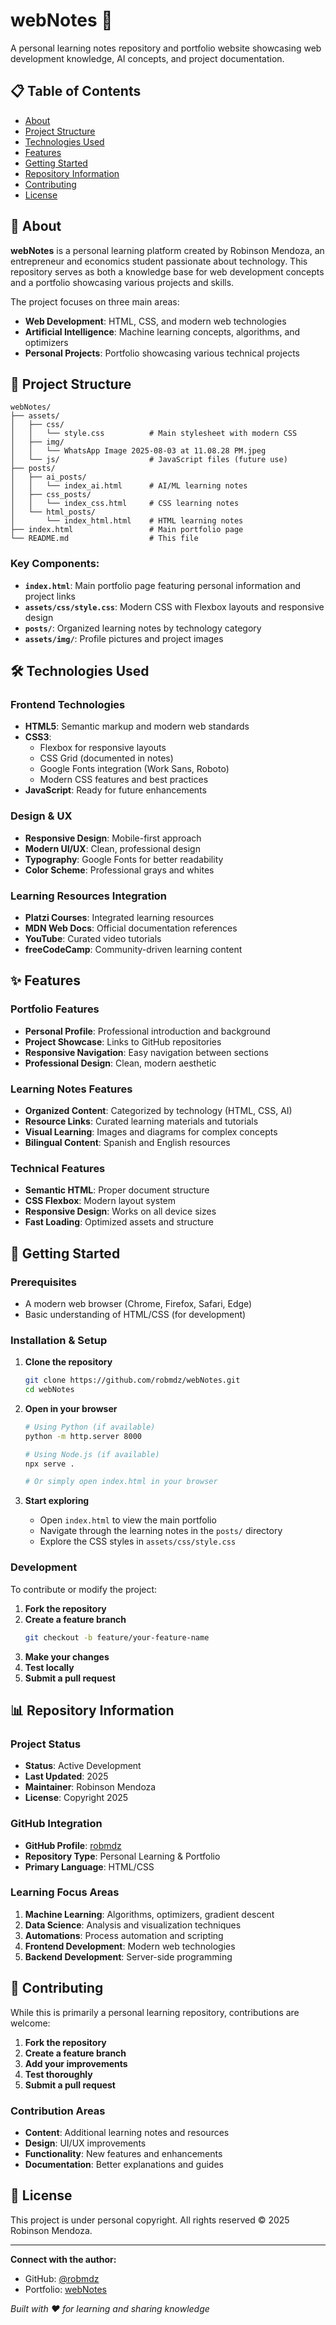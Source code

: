 # webNotes 📝

A personal learning notes repository and portfolio website showcasing web development knowledge, AI concepts, and project documentation.

## 📋 Table of Contents

- [About](#about)
- [Project Structure](#project-structure)
- [Technologies Used](#technologies-used)
- [Features](#features)
- [Getting Started](#getting-started)
- [Repository Information](#repository-information)
- [Contributing](#contributing)
- [License](#license)

## 🎯 About

**webNotes** is a personal learning platform created by Robinson Mendoza, an entrepreneur and economics student passionate about technology. This repository serves as both a knowledge base for web development concepts and a portfolio showcasing various projects and skills.

The project focuses on three main areas:
- **Web Development**: HTML, CSS, and modern web technologies
- **Artificial Intelligence**: Machine learning concepts, algorithms, and optimizers
- **Personal Projects**: Portfolio showcasing various technical projects

## 📁 Project Structure

```
webNotes/
├── assets/
│   ├── css/
│   │   └── style.css          # Main stylesheet with modern CSS
│   ├── img/
│   │   └── WhatsApp Image 2025-08-03 at 11.08.28 PM.jpeg
│   └── js/                    # JavaScript files (future use)
├── posts/
│   ├── ai_posts/
│   │   └── index_ai.html      # AI/ML learning notes
│   ├── css_posts/
│   │   └── index_css.html     # CSS learning notes
│   └── html_posts/
│       └── index_html.html    # HTML learning notes
├── index.html                 # Main portfolio page
└── README.md                  # This file
```

### Key Components:

- **`index.html`**: Main portfolio page featuring personal information and project links
- **`assets/css/style.css`**: Modern CSS with Flexbox layouts and responsive design
- **`posts/`**: Organized learning notes by technology category
- **`assets/img/`**: Profile pictures and project images

## 🛠️ Technologies Used

### Frontend Technologies
- **HTML5**: Semantic markup and modern web standards
- **CSS3**: 
  - Flexbox for responsive layouts
  - CSS Grid (documented in notes)
  - Google Fonts integration (Work Sans, Roboto)
  - Modern CSS features and best practices
- **JavaScript**: Ready for future enhancements

### Design & UX
- **Responsive Design**: Mobile-first approach
- **Modern UI/UX**: Clean, professional design
- **Typography**: Google Fonts for better readability
- **Color Scheme**: Professional grays and whites

### Learning Resources Integration
- **Platzi Courses**: Integrated learning resources
- **MDN Web Docs**: Official documentation references
- **YouTube**: Curated video tutorials
- **freeCodeCamp**: Community-driven learning content

## ✨ Features

### Portfolio Features
- **Personal Profile**: Professional introduction and background
- **Project Showcase**: Links to GitHub repositories
- **Responsive Navigation**: Easy navigation between sections
- **Professional Design**: Clean, modern aesthetic

### Learning Notes Features
- **Organized Content**: Categorized by technology (HTML, CSS, AI)
- **Resource Links**: Curated learning materials and tutorials
- **Visual Learning**: Images and diagrams for complex concepts
- **Bilingual Content**: Spanish and English resources

### Technical Features
- **Semantic HTML**: Proper document structure
- **CSS Flexbox**: Modern layout system
- **Responsive Design**: Works on all device sizes
- **Fast Loading**: Optimized assets and structure

## 🚀 Getting Started

### Prerequisites
- A modern web browser (Chrome, Firefox, Safari, Edge)
- Basic understanding of HTML/CSS (for development)

### Installation & Setup

1. **Clone the repository**
   ```bash
   git clone https://github.com/robmdz/webNotes.git
   cd webNotes
   ```

2. **Open in your browser**
   ```bash
   # Using Python (if available)
   python -m http.server 8000
   
   # Using Node.js (if available)
   npx serve .
   
   # Or simply open index.html in your browser
   ```

3. **Start exploring**
   - Open `index.html` to view the main portfolio
   - Navigate through the learning notes in the `posts/` directory
   - Explore the CSS styles in `assets/css/style.css`

### Development

To contribute or modify the project:

1. **Fork the repository**
2. **Create a feature branch**
   ```bash
   git checkout -b feature/your-feature-name
   ```
3. **Make your changes**
4. **Test locally**
5. **Submit a pull request**

## 📊 Repository Information

### Project Status
- **Status**: Active Development
- **Last Updated**: 2025
- **Maintainer**: Robinson Mendoza
- **License**: Copyright 2025

### GitHub Integration
- **GitHub Profile**: [robmdz](https://github.com/robmdz)
- **Repository Type**: Personal Learning & Portfolio
- **Primary Language**: HTML/CSS

### Learning Focus Areas
1. **Machine Learning**: Algorithms, optimizers, gradient descent
2. **Data Science**: Analysis and visualization techniques
3. **Automations**: Process automation and scripting
4. **Frontend Development**: Modern web technologies
5. **Backend Development**: Server-side programming

## 🤝 Contributing

While this is primarily a personal learning repository, contributions are welcome:

1. **Fork the repository**
2. **Create a feature branch**
3. **Add your improvements**
4. **Test thoroughly**
5. **Submit a pull request**

### Contribution Areas
- **Content**: Additional learning notes and resources
- **Design**: UI/UX improvements
- **Functionality**: New features and enhancements
- **Documentation**: Better explanations and guides

## 📄 License

This project is under personal copyright. All rights reserved © 2025 Robinson Mendoza.

---

**Connect with the author:**
- GitHub: [@robmdz](https://github.com/robmdz)
- Portfolio: [webNotes](https://github.com/robmdz/webNotes)

*Built with ❤️ for learning and sharing knowledge* 